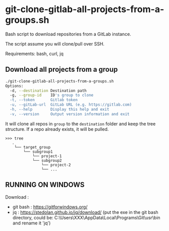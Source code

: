 # git-clone-gitlab-all-projects-from-a-groups.sh

Bash script to download repositories from a GitLab instance.

The script assume you will clone/pull over SSH.

Requirements: bash, curl, jq

## Download all projects from a group

```sh
./git-clone-gitlab-all-projects-from-a-groups.sh
Options:
  -d, --destination Destination path
  -g, --group-id    ID's group to clone
  -t, --token       Gitlab token
  -u, --gitLab-url  GitLab URL (e.g. https://gitlab.com)
  -h, --help        Display this help and exit
  -v, --version     Output version information and exit

```

It will clone all repos in `group` to the `destination` folder and keep the tree structure. If a repo already exists, it will be pulled.
```
>>> tree
   .
    └── target_group
        └── subgroup1
            └── project-1
            └── subgroup2
                └── project-2
                └── ...
```       

## RUNNING ON WINDOWS
Download : 
* git bash : https://gitforwindows.org/
* jq : https://stedolan.github.io/jq/download/ (put the exe in the git bash directory, could be: C:\Users\XXX\AppData\Local\Programs\Git\usr\bin and rename it 'jq')
